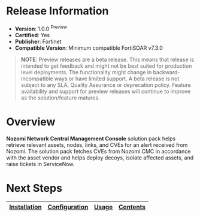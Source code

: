 # Release Information

- **Version**: 1.0.0 <sup>Preview</sup>
- **Certified**: Yes
- **Publisher**: Fortinet
- **Compatible Version**: Minimum compatible FortiSOAR v7.3.0

>**NOTE**: Preview releases are a beta release. This means that release is intended to get feedback and might not be best suited for production level deployments. The functionality might change in backward-incompatible ways or have limited support. A beta release is not subject to any SLA, Quality Assurance or deprecation policy. Feature availability and support for preview releases will continue to improve as the solution/feature matures.

# Overview

**Nozomi Network Central Management Console** solution pack helps retrieve relevant assets, nodes, links, and CVEs for an alert received from Nozomi. The solution pack fetches CVEs from Nozomi CMC in accordance with the asset vendor and helps deploy decoys, isolate affected assets, and raise tickets in ServiceNow.



# Next Steps

| [Installation](./docs/setup.md#installation) | [Configuration](./docs/setup.md#configuration) | [Usage](./docs/usage.md) | [Contents](./docs/contents.md) |
|--------------------------------------------|----------------------------------------------|------------------------|------------------------------|
